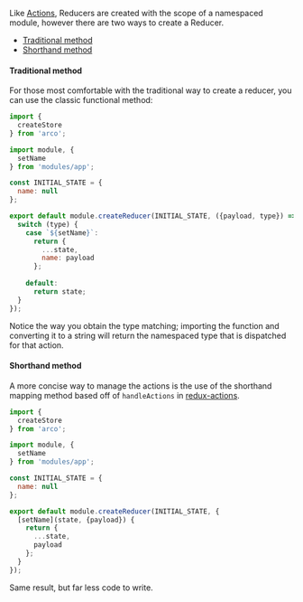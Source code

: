 Like [Actions](http://planttheidea.github.io/acro/tutorial-Actions.html), Reducers are created with the scope of a namespaced module, however there are two ways to create a Reducer.

* [Traditional method](#traditional-method)
* [Shorthand method](#shorthand-method)

#### Traditional method

For those most comfortable with the traditional way to create a reducer, you can use the classic functional method:

```javascript
import {
  createStore
} from 'arco';

import module, {
  setName
} from 'modules/app';

const INITIAL_STATE = {
  name: null
};

export default module.createReducer(INITIAL_STATE, ({payload, type}) => {
  switch (type) {
    case `${setName}`:
      return {
        ...state,
        name: payload
      };
      
    default:
      return state;
  }
});
```

Notice the way you obtain the type matching; importing the function and converting it to a string will return the namespaced type that is dispatched for that action.

#### Shorthand method

A more concise way to manage the actions is the use of the shorthand mapping method based off of `handleActions` in [redux-actions](https://github.com/acdlite/redux-actions).

```javascript
import {
  createStore
} from 'arco';

import module, {
  setName
} from 'modules/app';

const INITIAL_STATE = {
  name: null
};

export default module.createReducer(INITIAL_STATE, {
  [setName](state, {payload}) {
    return {
      ...state,
      payload
    };
  }
});
```

Same result, but far less code to write.

